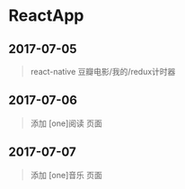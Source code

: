 # ReactApp
## 2017-07-05 ##
>react-native 豆瓣电影/我的/redux计时器
## 2017-07-06 ##
>添加 [one]阅读 页面
## 2017-07-07 ##
>添加 [one]音乐 页面